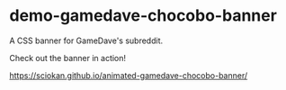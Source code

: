 # demo-gamedave-chocobo-banner
A CSS banner for GameDave's subreddit.

Check out the banner in action!

https://sciokan.github.io/animated-gamedave-chocobo-banner/
